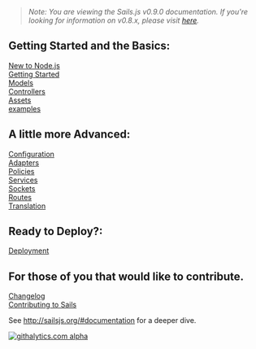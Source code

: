 > _Note: You are viewing the Sails.js v0.9.0 documentation.  If you're looking for information on v0.8.x, please visit [here](http://08x.sailsjs.org)._

<!--
Building Your Own Adapters
Controllers
Database Support
examples
Guide: Login Example
Guide: Passport auth example
Guide: Sockets
Home
Models
Policies
Routes
Services
Views
What Is Sails
-->
## Getting Started and the Basics:

[New to Node.js](/balderdashy/sails/wiki/new-to-nodejs)  
[Getting Started](/balderdashy/sails/wiki/Getting-started)  
[Models](/balderdashy/sails/wiki/models)  
[Controllers](/balderdashy/sails/wiki/controllers)  
[Assets](/balderdasy/sails/wiki/assets)  
[examples](/balderdashy/sails/wiki/examples)  

## A little more Advanced:

[Configuration](/balderdashy/sails/wiki/configuration)  
[Adapters](/balderdashy/sails/wiki/adapters)  
[Policies](/balderdashy/sails/wiki/policies)  
[Services](/balderdashy/sails/wiki/services)  
[Sockets](/balderdashy/sails/wiki/sockets)  
[Routes](/balderdashy/sails/wiki/routes)  
[Translation](/balderdashy/sails/wiki/translation)

## Ready to Deploy?:

[Deployment](/balderdashy/sails/wiki/deployment)  

## For those of you that would like to contribute.

[Changelog](/balderdashy/sails/wiki/changelog)  
[Contributing to Sails](/balderdashy/sails/wiki/Contributing-to-Sails)  

See http://sailsjs.org/#documentation for a deeper dive.

[![githalytics.com alpha](https://cruel-carlota.pagodabox.com/8acf2fc2ca0aca8a3018e355ad776ed7 "githalytics.com")](http://githalytics.com/balderdashy/sails/wiki/home)
